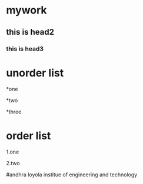 # mywork
## this is head2
### this is head3

# unorder list

*one

*two

*three

# order list
1.one

2.two

#andhra loyola institue of engineering and technology
